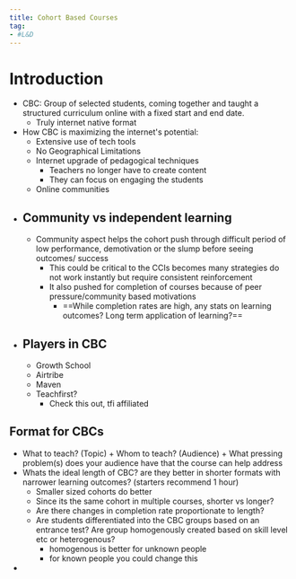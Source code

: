 ```yaml
---
title: Cohort Based Courses 
tag: 
- #L&D
---
```



# Introduction

- CBC: Group of selected students, coming together and taught a structured curriculum online with a fixed start and end date. 
	- Truly internet native format
- How CBC is maximizing the internet's potential: 
	- Extensive use of tech tools
	- No Geographical Limitations
	- Internet upgrade of pedagogical techniques
		- Teachers no longer have to create content 
		- They can focus on engaging the students 
	- Online communities
- ## Community vs independent learning
	- Community aspect helps the cohort push through difficult period of low performance, demotivation or the slump before seeing outcomes/ success
		- This could be critical to the CCIs becomes many strategies do not work instantly but require consistent reinforcement
		- It also pushed for completion of courses because of peer pressure/community based motivations
			- ==While completion rates are high, any stats on learning outcomes? Long term application of learning?==
- ## Players in CBC
	- Growth School
	- Airtribe
	- Maven
	- Teachfirst?
		- Check this out, tfi affiliated

## Format for CBCs
- What to teach? (Topic) + Whom to teach? (Audience) + What pressing problem(s) does your audience have that the course can help address
- Whats the ideal length of  CBC? are they better in shorter formats with narrower learning outcomes? (starters recommend 1 hour) 
	- Smaller sized cohorts do better 
	- Since its the same cohort in multiple courses, shorter vs longer?
	- Are there changes in completion rate proportionate to length? 
	- Are students differentiated into the CBC groups based on an entrance test? Are group homogenously created based on skill level etc or heterogenous? 
		- homogenous is better for unknown people
		- for known people you could change this
- 
